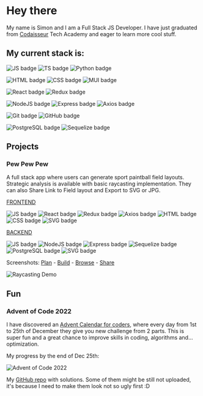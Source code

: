 # Hey there

My name is Simon and I am a Full Stack JS Developer. I have just graduated from [Codaisseur](http://www.codaisseur.com) Tech Academy and eager to learn more cool stuff.

## My current stack is:
![JS badge](https://img.shields.io/badge/JavaScript-badge?color=fff&logo=javascript&style=for-the-badge)
![TS badge](https://img.shields.io/badge/TypeScript-badge?color=fff&logo=typescript&style=for-the-badge)
![Python badge](https://img.shields.io/badge/Python-badge?color=fff&logo=python&style=for-the-badge)

![HTML badge](https://img.shields.io/badge/HTML-badge?color=fff&logo=html5&style=for-the-badge)
![CSS badge](https://img.shields.io/badge/CSS-badge?color=fff&logo=css3&style=for-the-badge&logoColor=blue)
![MUI badge](https://img.shields.io/badge/Material_UI-badge?color=fff&logo=mui&style=for-the-badge&logoColor=007FFF)

![React badge](https://img.shields.io/badge/React-badge?color=fff&logo=react&style=for-the-badge&logoColor=blue)
![Redux badge](https://img.shields.io/badge/Redux-badge?color=fff&logo=redux&style=for-the-badge&logoColor=purple)

![NodeJS badge](https://img.shields.io/badge/Node.JS-badge?color=fff&logo=nodedotjs&style=for-the-badge)
![Express badge](https://img.shields.io/badge/Express-badge?color=fff&logo=express&style=for-the-badge&logoColor=000)
![Axios badge](https://img.shields.io/badge/Axios-badge?color=fff&logo=axios&style=for-the-badge&logoColor=000)

![Git badge](https://img.shields.io/badge/Git-badge?color=fff&logo=git&style=for-the-badge)
![GitHub badge](https://img.shields.io/badge/GitHub-badge?color=fff&logo=github&style=for-the-badge&logoColor=000)

![PostgreSQL badge](https://img.shields.io/badge/PostgreSQL-badge?color=fff&logo=postgresql&style=for-the-badge&logoColor=blue)
![Sequelize badge](https://img.shields.io/badge/Sequelize-badge?color=fff&logo=sequelize&style=for-the-badge)

## Projects

### Pew Pew Pew

A full stack app where users can generate sport paintball field layouts. Strategic analysis is available with basic raycasting implementation.
They can also Share Link to Field layout and Export to SVG or JPG.

[FRONTEND](https://github.com/madz42/pbevents-front)

![JS badge](https://img.shields.io/badge/JavaScript-badge?color=444&logo=javascript&style=flat-square)
![React badge](https://img.shields.io/badge/React-badge?color=444&logo=react&style=flat-square)
![Redux badge](https://img.shields.io/badge/Redux-badge?color=444&logo=redux&style=flat-square)
![Axios badge](https://img.shields.io/badge/Axios-badge?color=444&logo=axios&style=flat-square)
![HTML badge](https://img.shields.io/badge/HTML-badge?color=444&logo=html5&style=flat-square&logoColor=orange)
![CSS badge](https://img.shields.io/badge/CSS-badge?color=444&logo=css3&style=flat-square&logoColor=blue)
![SVG badge](https://img.shields.io/badge/SVG-badge?color=444&logo=svg&style=flat-square)

[BACKEND](https://github.com/madz42/pbevents-back)

![JS badge](https://img.shields.io/badge/JavaScript-badge?color=444&logo=javascript&style=flat-square)
![NodeJS badge](https://img.shields.io/badge/Node.JS-badge?color=444&logo=nodedotjs&style=flat-square)
![Express badge](https://img.shields.io/badge/Express-badge?color=444&logo=express&style=flat-square)
![Sequelize badge](https://img.shields.io/badge/Sequelize-badge?color=444&logo=sequelize&style=flat-square)
![PostgreSQL badge](https://img.shields.io/badge/PostgreSQL-badge?color=444&logo=postgresql&style=flat-square)
![SVG badge](https://img.shields.io/badge/SVG-badge?color=444&logo=svg&style=flat-square)

Screenshots: [Plan](http://paranoidreptiloid.com/img/pic4.png) - [Build](http://paranoidreptiloid.com/img/pic3.png) - [Browse](http://paranoidreptiloid.com/img/pic1.png) - [Share](http://paranoidreptiloid.com/img/pic5.png)

![Raycasting Demo](http://paranoidreptiloid.com/img/pew_animate.gif)

## Fun

### Advent of Code 2022

I have discovered an [Advent Calendar for coders](https://adventofcode.com/2022), where every day from 1st to 25th of December they give you new challenge from 2 parts. This is super fun and a great chance to improve skills in coding, algorithms and... optimization.

My progress by the end of Dec 25th:

![Advent of Code 2022](http://paranoidreptiloid.com/img/aoc2022.png#2)

My [GitHub repo](https://github.com/madz42/advent2022) with solutions. Some of them might be still not uploaded, it's because I need to make them look not so ugly first :D
